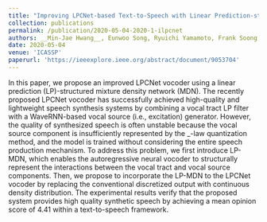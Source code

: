 ```yaml
---
title: "Improving LPCNet-based Text-to-Speech with Linear Prediction-structured Mixture Density Network"
collection: publications
permalink: /publication/2020-05-04-2020-1-ilpcnet
authors: __Min-Jae Hwang__, Eunwoo Song, Ryuichi Yamamoto, Frank Soong, Hong-Goo Kang
date: 2020-05-04
venue: 'ICASSP'
paperurl: 'https://ieeexplore.ieee.org/abstract/document/9053704'
---
```

In this paper, we propose an improved LPCNet vocoder using a linear prediction (LP)-structured mixture density network (MDN). The recently proposed LPCNet vocoder has successfully achieved high-quality and lightweight speech synthesis systems by combining a vocal tract LP filter with a WaveRNN-based vocal source (i.e., excitation) generator. However, the quality of synthesized speech is often unstable because the vocal source component is insufficiently represented by the _-law quantization method, and the model is trained without considering the entire speech production mechanism. To address this problem, we first introduce LP-MDN, which enables the autoregressive neural vocoder to structurally represent the interactions between the vocal tract and vocal source components. Then, we propose to incorporate the LP-MDN to the LPCNet vocoder by replacing the conventional discretized output with continuous density distribution. The experimental results verify that the proposed system provides high quality synthetic speech by achieving a mean opinion score of 4.41 within a text-to-speech framework.
